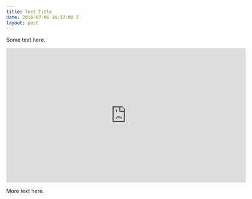 ```yaml
---
title: Test Title
date: 2016-07-06 16:17:00 Z
layout: post
---
```


Some text here.

<iframe src="https://player.vimeo.com/video/163038096" width="640" height="360" frameborder="0" webkitallowfullscreen mozallowfullscreen allowfullscreen></iframe>

More text here.